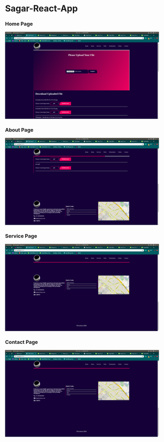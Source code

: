 # Sagar-React-App


### Home Page

![Home Page](https://github.com/evolvan/file-conversion/blob/master/screenshots/home.png)

### About Page

![About Page](https://github.com/evolvan/file-conversion/blob/master/screenshots/content.png)

### Service Page

![Service Page](https://github.com/evolvan/file-conversion/blob/master/screenshots/footer.png)

### Contact Page

![Contact Page](https://github.com/evolvan/file-conversion/blob/master/screenshots/footer.png)
